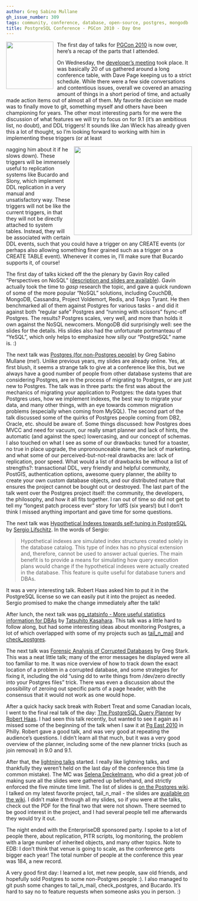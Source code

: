 ```yaml
---
author: Greg Sabino Mullane
gh_issue_number: 309
tags: community, conference, database, open-source, postgres, mongodb
title: PostgreSQL Conference - PGCon 2010 - Day One
---
```


<a href="/blog/2010/05/21/postgresql-conference-pgcon-2010-day/image-0-big.png" onblur="try {parent.deselectBloggerImageGracefully();} catch(e) {}"><img alt="" border="0" id="BLOGGER_PHOTO_ID_5473789666231795170" src="/blog/2010/05/21/postgresql-conference-pgcon-2010-day/image-0.png" style="float:left; margin:0 10px 10px 0;cursor:pointer; cursor:hand;width: 128px; height: 128px;"/></a>

The first day of talks for [PGCon 2010](http://www.pgcon.org/2010/) is now over, here’s a recap of the parts that I attended.

On Wednesday, the [developer’s meeting](https://wiki.postgresql.org/wiki/PgCon_2010_Developer_Meeting) took place. It was basically 20 of us gathered around a long conference table, with Dave Page keeping us to a strict schedule. While there were a few side conversations and contentious issues, overall we covered an amazing amount of things in a short period of time, and actually made action items out of almost all of them. My favorite *decision* we made was to finally move to git, something myself and others have been championing for years. The other most interesting parts for me were the discussion of what features we will try to focus on for 9.1 (it’s an ambitious list, no doubt), and DDL triggers! It sounds like Jan Wieck has already given this a lot of thought, so I’m looking forward to working with him in implementing these triggers (or at least

<a href="/blog/2010/05/21/postgresql-conference-pgcon-2010-day/image-1-big.jpeg" onblur="try {parent.deselectBloggerImageGracefully();} catch(e) {}"><img alt="" border="0" id="BLOGGER_PHOTO_ID_5473783982200649874" src="/blog/2010/05/21/postgresql-conference-pgcon-2010-day/image-1.jpeg" style="margin: 0pt 0pt 10px 10px; float: right; cursor: pointer; width: 320px; height: 240px;"/></a>

 nagging him about it if he slows down). These triggers will be immensely useful to replication systems like Bucardo and Slony, which implement DDL replication in a very manual and unsatisfactory way. These triggers will not be like the current triggers, in that they will not be directly attached to system tables. Instead, they will be associated with certain DDL events, such that you could have a trigger on any CREATE events (or perhaps also allowing something finer grained such as a trigger on a CREATE TABLE event). Whenever it comes in, I’ll make sure that Bucardo supports it, of course!

The first day of talks kicked off the the plenary by Gavin Roy called “Perspectives on NoSQL” ([description and slides are available](http://www.pgcon.org/2010/schedule/events/219.en.html)). Gavin actually took the time to *gasp* research the topic, and gave a quick rundown of some of the more popular “NoSQL” solutions, including CouchDB, MongoDB, Cassandra, Project Voldemort, Redis, and Tokyo Tyrant. He then benchmarked all of them against Postgres for various tasks - and did it against both “regular safe” Postgres and “running with scissors” fsync-off Postgres. The results? Postgres scales, very well, and more than holds it own against the NoSQL newcomers. MongoDB did surprisingly well: see the slides for the details. His slides also had the unfortunate portmanteau of “YeSQL”, which only helps to emphasize how silly our “PostgreSQL” name is. :)

The next talk was [Postgres (for non-Postgres people)](http://www.pgcon.org/2010/schedule/events/238.en.html) by Greg Sabino Mullane (me!). Unlike previous years, my slides are already online. Yes, at first blush, it seems a strange talk to give at a conference like this, but we always have a good number of people from other database systems that are considering Postgres, are in the process of migrating to Postgres, or are just new to Postgres. The talk was in three parts: the first was about the mechanics of migrating your application to Postgres: the data types that Postgres uses, how we implement indexes, the best way to migrate your data, and many other things, with an eye towards common migration problems (especially when coming from MySQL). The second part of the talk discussed some of the quirks of Postgres people coming from DB2, Oracle, etc. should be aware of. Some things discussed: how Postgres does MVCC and need for vacuum, our really smart planner and lack of hints, the automatic (and against the spec) lowercasing, and our concept of schemas. I also touched on what I see as some of our drawbacks: tuned for a toaster, no true in place upgrade, the unpronounceable name, the lack of marketing. and what some of our perceived-but-not-real drawbacks are: lack of replication, poor speed. What would a list of drawbacks be without a list of strengths?: transactional DDL, very friendly and helpful community, PostGIS, authentication options, awesome query planner, the ability to create your own custom database objects, and our distributed nature that ensures the project cannot be bought out or destroyed. The last part of the talk went over the Postgres project itself: the community, the developers, the philosophy, and how it all fits together. I ran out of time so did not get to tell my “longest patch process ever” story for \dfS (six years!) but I don’t think I missed anything important and gave time for some questions.

The next talk was [Hypothetical Indexes towards self-tuning in PostgreSQL](http://www.pgcon.org/2010/schedule/events/233.en.html) by [Sergio Lifschitz](http://www.pgcon.org/2010/schedule/speakers/165.en.html). In the words of Sergio:

> Hypothetical indexes are simulated index structures created solely in the database catalog. This type of index has no physical extension and, therefore, cannot be used to answer actual queries. The main benefit is to provide a means for simulating how query execution plans would change if the hypothetical indexes were actually created in the database. This feature is quite useful for database tuners and DBAs.

It was a very interesting talk. Robert Haas asked him to put it in the PostgreSQL license so we can easily put it into the project as needed. Sergio promised to make the change immediately after the talk!

After lunch, the next talk was [pg_statsinfo - More useful statistics information for DBAs](http://www.pgcon.org/2010/schedule/events/216.en.html) by [Tatsuhito Kasahara](http://www.pgcon.org/2010/schedule/speakers/160.en.html). This talk was a little hard to follow along, but had some interesting ideas about monitoring Postgres, a lot of which overlapped with some of my projects such as [tail_n_mail](https://bucardo.org/wiki/Tail_n_mail) and [check_postgres](https://bucardo.org/wiki/Check_postgres).

The next talk was [Forensic Analysis of Corrupted Databases](http://www.pgcon.org/2010/schedule/events/234.en.html) by Greg Stark. This was a neat little talk; many of the error messages he displayed were all too familiar to me. It was nice overview of how to track down the exact location of a problem in a corrupted database, and some strategies for fixing it, including the old “using dd to write things from /dev/zero directly into your Postgres files” trick. There was even a discussion about the possibility of zeroing out specific parts of a page header, with the consensus that it would not work as one would hope.

After a quick hacky sack break with Robert Treat and some Canadian locals, I went to the final real talk of the day: [The PostgreSQL Query Planner](http://www.pgcon.org/2010/schedule/events/208.en.html) by [Robert Haas](http://www.pgcon.org/2010/schedule/speakers/140.en.html). I had seen this talk recently, but wanted to see it again as I missed some of the beginning of the talk when I saw it at [Pg East 2010](http://www.postgresqlconference.org/2010/east) in Philly. Robert gave a good talk, and was very good at repeating the audience’s questions. I didn’t learn all that much, but it was a very good overview of the planner, including some of the new planner tricks (such as join removal) in 9.0 and 9.1.

After that, the [lightning talks](http://www.pgcon.org/2010/schedule/events/267.en.html) started. I really like lightning talks, and thankfully they weren’t held on the last day of the conference this time (a common mistake). The MC was [Selena Deckelmann](http://www.chesnok.com/daily/), who did a great job of making sure all the slides were gathered up beforehand, and strictly enforced the five minute time limit. The list of slides is [on the Postgres wiki](http://wiki.postgresql.org/wiki/PgCon_2010_Lightning_talks). I talked on my latest favorite project, tail_n_mail - the slides are [available on the wiki](https://wiki.postgresql.org/wiki/Image:Tnm.pdf). I didn’t make it through all my slides, so if you were at the talks, check out the PDF for the final two that were not shown. There seemed to be good interest in the project, and I had several people tell me afterwards they would try it out.

The night ended with the EnterpriseDB sponsored party. I spoke to a lot of people there, about replication, PITR scripts, log monitoring, the problem with a large number of inherited objects, and many other topics. Note to EDB: I don’t think that venue is going to scale, as the conference gets bigger each year! The total number of people at the conference this year was 184, a new record.

A very good first day: I learned a lot, met new people, saw old friends, and hopefully sold Postgres to some non-Postgres people :). I also managed to git push some changes to tail_n_mail, check_postgres, and Bucardo. It’s hard to say no to feature requests when someone asks you in person. :)
